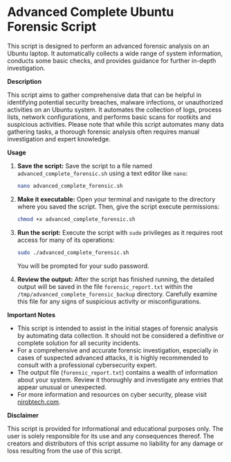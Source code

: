 # Advanced Complete Ubuntu Forensic Script

This script is designed to perform an advanced forensic analysis on an Ubuntu laptop. It automatically collects a wide range of system information, conducts some basic checks, and provides guidance for further in-depth investigation.

**Description**

This script aims to gather comprehensive data that can be helpful in identifying potential security breaches, malware infections, or unauthorized activities on an Ubuntu system. It automates the collection of logs, process lists, network configurations, and performs basic scans for rootkits and suspicious activities. Please note that while this script automates many data gathering tasks, a thorough forensic analysis often requires manual investigation and expert knowledge.

**Usage**

1.  **Save the script:** Save the script to a file named `advanced_complete_forensic.sh` using a text editor like `nano`:
    ```bash
    nano advanced_complete_forensic.sh
    ```
2.  **Make it executable:** Open your terminal and navigate to the directory where you saved the script. Then, give the script execute permissions:
    ```bash
    chmod +x advanced_complete_forensic.sh
    ```
3.  **Run the script:** Execute the script with `sudo` privileges as it requires root access for many of its operations:
    ```bash
    sudo ./advanced_complete_forensic.sh
    ```
    You will be prompted for your sudo password.

4.  **Review the output:** After the script has finished running, the detailed output will be saved in the file `forensic_report.txt` within the `/tmp/advanced_complete_forensic_backup` directory. Carefully examine this file for any signs of suspicious activity or misconfigurations.

**Important Notes**

* This script is intended to assist in the initial stages of forensic analysis by automating data collection. It should not be considered a definitive or complete solution for all security incidents.
* For a comprehensive and accurate forensic investigation, especially in cases of suspected advanced attacks, it is highly recommended to consult with a professional cybersecurity expert.
* The output file (`forensic_report.txt`) contains a wealth of information about your system. Review it thoroughly and investigate any entries that appear unusual or unexpected.
* For more information and resources on cyber security, please visit [nirobtech.com](http://nirobtech.com).

**Disclaimer**

This script is provided for informational and educational purposes only. The user is solely responsible for its use and any consequences thereof. The creators and distributors of this script assume no liability for any damage or loss resulting from the use of this script.
